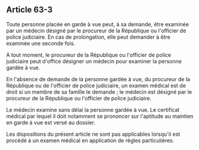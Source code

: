 Article 63-3
----
Toute personne placée en garde à vue peut, à sa demande, être examinée par un
médecin désigné par le procureur de la République ou l'officier de police
judiciaire. En cas de prolongation, elle peut demander à être examinée une
seconde fois.

A tout moment, le procureur de la République ou l'officier de police judiciaire
peut d'office désigner un médecin pour examiner la personne gardée à vue.

En l'absence de demande de la personne gardée à vue, du procureur de la
République ou de l'officier de police judiciaire, un examen médical est de droit
si un membre de sa famille le demande ; le médecin est désigné par le procureur
de la République ou l'officier de police judiciaire.

Le médecin examine sans délai la personne gardée à vue. Le certificat médical
par lequel il doit notamment se prononcer sur l'aptitude au maintien en garde à
vue est versé au dossier.

Les dispositions du présent article ne sont pas applicables lorsqu'il est
procédé à un examen médical en application de règles particulières.
